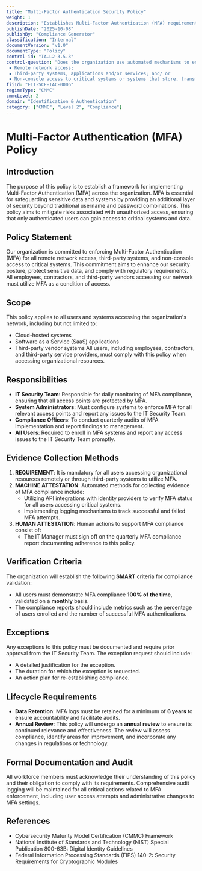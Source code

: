 ```yaml
---
title: "Multi-Factor Authentication Security Policy"
weight: 1
description: "Establishes Multi-Factor Authentication (MFA) requirements to enhance security and protect sensitive data across the organization."
publishDate: "2025-10-08"
publishBy: "Compliance Generator"
classification: "Internal"
documentVersion: "v1.0"
documentType: "Policy"
control-id: "IA.L2-3.5.3"
control-question: "Does the organization use automated mechanisms to enforce Multi-Factor Authentication (MFA) for:
 ▪ Remote network access; 
 ▪ Third-party systems, applications and/or services; and/ or
 ▪ Non-console access to critical systems or systems that store, transmit and/or process sensitive/regulated data?"
fiiId: "FII-SCF-IAC-0006"
regimeType: "CMMC"
cmmcLevel: 2
domain: "Identification & Authentication"
category: ["CMMC", "Level 2", "Compliance"]
---
```


# Multi-Factor Authentication (MFA) Policy

## Introduction
The purpose of this policy is to establish a framework for implementing Multi-Factor Authentication (MFA) across the organization. MFA is essential for safeguarding sensitive data and systems by providing an additional layer of security beyond traditional username and password combinations. This policy aims to mitigate risks associated with unauthorized access, ensuring that only authenticated users can gain access to critical systems and data.

## Policy Statement
Our organization is committed to enforcing Multi-Factor Authentication (MFA) for all remote network access, third-party systems, and non-console access to critical systems. This commitment aims to enhance our security posture, protect sensitive data, and comply with regulatory requirements. All employees, contractors, and third-party vendors accessing our network must utilize MFA as a condition of access.

## Scope
This policy applies to all users and systems accessing the organization's network, including but not limited to:
- Cloud-hosted systems
- Software as a Service (SaaS) applications
- Third-party vendor systems
All users, including employees, contractors, and third-party service providers, must comply with this policy when accessing organizational resources.

## Responsibilities
- **IT Security Team**: Responsible for daily monitoring of MFA compliance, ensuring that all access points are protected by MFA.
- **System Administrators**: Must configure systems to enforce MFA for all relevant access points and report any issues to the IT Security Team.
- **Compliance Officers**: To conduct quarterly audits of MFA implementation and report findings to management.
- **All Users**: Required to enroll in MFA systems and report any access issues to the IT Security Team promptly.

## Evidence Collection Methods
1. **REQUIREMENT**: It is mandatory for all users accessing organizational resources remotely or through third-party systems to utilize MFA.
2. **MACHINE ATTESTATION**: Automated methods for collecting evidence of MFA compliance include:
   - Utilizing API integrations with identity providers to verify MFA status for all users accessing critical systems.
   - Implementing logging mechanisms to track successful and failed MFA attempts.
3. **HUMAN ATTESTATION**: Human actions to support MFA compliance consist of:
   - The IT Manager must sign off on the quarterly MFA compliance report documenting adherence to this policy.

## Verification Criteria
The organization will establish the following **SMART** criteria for compliance validation:
- All users must demonstrate MFA compliance **100% of the time**, validated on a **monthly** basis. 
- The compliance reports should include metrics such as the percentage of users enrolled and the number of successful MFA authentications.

## Exceptions
Any exceptions to this policy must be documented and require prior approval from the IT Security Team. The exception request should include:
- A detailed justification for the exception.
- The duration for which the exception is requested.
- An action plan for re-establishing compliance.

## Lifecycle Requirements
- **Data Retention**: MFA logs must be retained for a minimum of **6 years** to ensure accountability and facilitate audits.
- **Annual Review**: This policy will undergo an **annual review** to ensure its continued relevance and effectiveness. The review will assess compliance, identify areas for improvement, and incorporate any changes in regulations or technology.

## Formal Documentation and Audit
All workforce members must acknowledge their understanding of this policy and their obligation to comply with its requirements. Comprehensive audit logging will be maintained for all critical actions related to MFA enforcement, including user access attempts and administrative changes to MFA settings.

## References
- Cybersecurity Maturity Model Certification (CMMC) Framework
- National Institute of Standards and Technology (NIST) Special Publication 800-63B: Digital Identity Guidelines
- Federal Information Processing Standards (FIPS) 140-2: Security Requirements for Cryptographic Modules